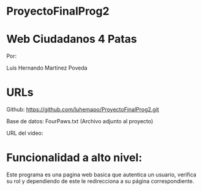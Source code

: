 # ProyectoFinalProg2
# Web Ciudadanos 4 Patas

Por:

Luis Hernando Martinez Poveda


# URLs 

Github: https://github.com/luhemapo/ProyectoFinalProg2.git

Base de datos: FourPaws.txt (Archivo adjunto al proyecto)

URL del video: 

# Funcionalidad a alto nivel: 

Este programa es una pagina web basica que autentica un usuario, verifica su rol y dependiendo de este le redirecciona a su página correspondiente.
